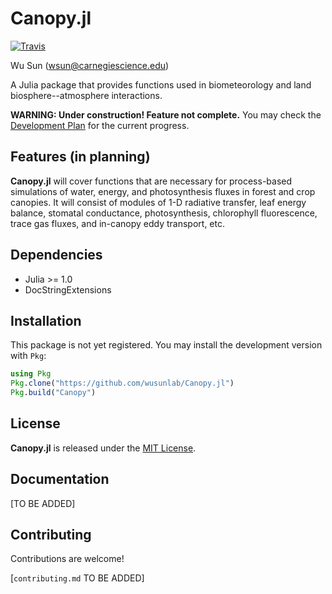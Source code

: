 # Canopy.jl

[![Travis](https://travis-ci.org/wusunlab/Canopy.jl.svg?branch=master)](https://travis-ci.org/wusunlab/Canopy.jl)

Wu Sun (wsun@carnegiescience.edu)

A Julia package that provides functions used in biometeorology and land
biosphere--atmosphere interactions.

**WARNING: Under construction! Feature not complete.**
You may check the [Development Plan](./dev-plan.md) for the current progress.

## Features (in planning)

**Canopy.jl** will cover functions that are necessary for process-based
simulations of water, energy, and photosynthesis fluxes in forest and crop
canopies. It will consist of modules of 1-D radiative transfer, leaf energy
balance, stomatal conductance, photosynthesis, chlorophyll fluorescence, trace
gas fluxes, and in-canopy eddy transport, etc.

## Dependencies

* Julia >= 1.0
* DocStringExtensions

## Installation

This package is not yet registered. You may install the development version
with `Pkg`:

```julia
using Pkg
Pkg.clone("https://github.com/wusunlab/Canopy.jl")
Pkg.build("Canopy")
```

## License

**Canopy.jl** is released under the [MIT License](./LICENSE).

## Documentation

[TO BE ADDED]

## Contributing

Contributions are welcome!

[`contributing.md` TO BE ADDED]
